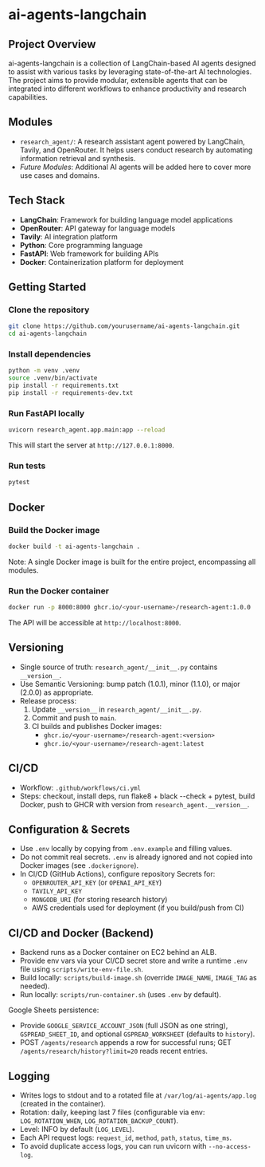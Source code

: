 # ai-agents-langchain

## Project Overview
ai-agents-langchain is a collection of LangChain-based AI agents designed to assist with various tasks by leveraging state-of-the-art AI technologies. The project aims to provide modular, extensible agents that can be integrated into different workflows to enhance productivity and research capabilities.

## Modules
- `research_agent/`: A research assistant agent powered by LangChain, Tavily, and OpenRouter. It helps users conduct research by automating information retrieval and synthesis.
- *Future Modules*: Additional AI agents will be added here to cover more use cases and domains.

## Tech Stack
- **LangChain**: Framework for building language model applications
- **OpenRouter**: API gateway for language models
- **Tavily**: AI integration platform
- **Python**: Core programming language
- **FastAPI**: Web framework for building APIs
- **Docker**: Containerization platform for deployment

## Getting Started

### Clone the repository
```bash
git clone https://github.com/yourusername/ai-agents-langchain.git
cd ai-agents-langchain
```

### Install dependencies
```bash
python -m venv .venv
source .venv/bin/activate
pip install -r requirements.txt
pip install -r requirements-dev.txt
```

### Run FastAPI locally
```bash
uvicorn research_agent.app.main:app --reload
```
This will start the server at `http://127.0.0.1:8000`.

### Run tests
```bash
pytest
```

## Docker

### Build the Docker image
```bash
docker build -t ai-agents-langchain .
```
Note: A single Docker image is built for the entire project, encompassing all modules.

### Run the Docker container
```bash
docker run -p 8000:8000 ghcr.io/<your-username>/research-agent:1.0.0
```
The API will be accessible at `http://localhost:8000`.

## Versioning
- Single source of truth: `research_agent/__init__.py` contains `__version__`.
- Use Semantic Versioning: bump patch (1.0.1), minor (1.1.0), or major (2.0.0) as appropriate.
- Release process:
  1. Update `__version__` in `research_agent/__init__.py`.
  2. Commit and push to `main`.
  3. CI builds and publishes Docker images:
     - `ghcr.io/<your-username>/research-agent:<version>`
     - `ghcr.io/<your-username>/research-agent:latest`

## CI/CD
- Workflow: `.github/workflows/ci.yml`
- Steps: checkout, install deps, run flake8 + black --check + pytest, build Docker, push to GHCR with version from `research_agent.__version__`.

## Configuration & Secrets
- Use `.env` locally by copying from `.env.example` and filling values.
- Do not commit real secrets. `.env` is already ignored and not copied into Docker images (see `.dockerignore`).
- In CI/CD (GitHub Actions), configure repository Secrets for:
  - `OPENROUTER_API_KEY` (or `OPENAI_API_KEY`)
  - `TAVILY_API_KEY`
  - `MONGODB_URI` (for storing research history)
  - AWS credentials used for deployment (if you build/push from CI)

## CI/CD and Docker (Backend)
- Backend runs as a Docker container on EC2 behind an ALB.
- Provide env vars via your CI/CD secret store and write a runtime `.env` file using `scripts/write-env-file.sh`.
- Build locally: `scripts/build-image.sh` (override `IMAGE_NAME`, `IMAGE_TAG` as needed).
- Run locally: `scripts/run-container.sh` (uses `.env` by default).

Google Sheets persistence:
- Provide `GOOGLE_SERVICE_ACCOUNT_JSON` (full JSON as one string), `GSPREAD_SHEET_ID`, and optional `GSPREAD_WORKSHEET` (defaults to `history`).
- POST `/agents/research` appends a row for successful runs; GET `/agents/research/history?limit=20` reads recent entries.

## Logging
- Writes logs to stdout and to a rotated file at `/var/log/ai-agents/app.log` (created in the container).
- Rotation: daily, keeping last 7 files (configurable via env: `LOG_ROTATION_WHEN`, `LOG_ROTATION_BACKUP_COUNT`).
- Level: INFO by default (`LOG_LEVEL`).
- Each API request logs: `request_id`, `method`, `path`, `status`, `time_ms`.
- To avoid duplicate access logs, you can run uvicorn with `--no-access-log`.
